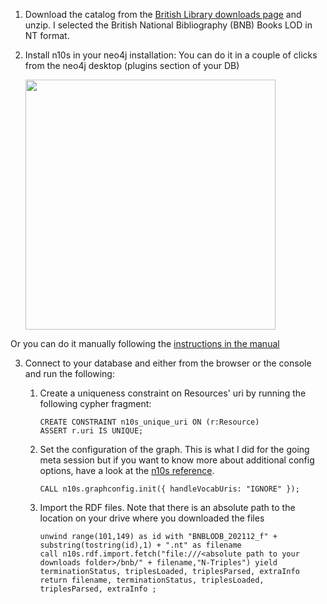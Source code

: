 
1. Download the catalog from the [British Library downloads page](https://www.bl.uk/collection-metadata/downloads) and unzip. I selected the British National Bibliography (BNB) Books LOD in NT format. 
2. Install n10s in your neo4j installation: You can do it in a couple of clicks from the neo4j desktop (plugins section of your DB) 

    <img src="https://raw.githubusercontent.com/neo4j-labs/rdflib-neo4j/master/img/install-n10s.png" height="400">

Or you can do it manually following the [instructions in the manual](https://neo4j.com/labs/neosemantics/4.0/install/)

3. Connect to your database and either from the browser or the console and run the following:

    1. Create a uniqueness constraint on Resources' uri by running the following cypher fragment:
        ```cypher
        CREATE CONSTRAINT n10s_unique_uri ON (r:Resource)
        ASSERT r.uri IS UNIQUE;
        ```

    2. Set the configuration of the graph. This is what I did for the going meta session but if you want to know more about additional config options, have a look at the [n10s reference](https://neo4j.com/labs/neosemantics/4.0/reference/#_rdf_config).
        ```cypher
        CALL n10s.graphconfig.init({ handleVocabUris: "IGNORE" });
        ```
    3. Import the RDF files. Note that there is an absolute path to the location on your drive where you downloaded the files
        ```cypher
        unwind range(101,149) as id with "BNBLODB_202112_f" + substring(tostring(id),1) + ".nt" as filename
        call n10s.rdf.import.fetch("file:///<absolute path to your downloads folder>/bnb/" + filename,"N-Triples") yield terminationStatus, triplesLoaded, triplesParsed, extraInfo
        return filename, terminationStatus, triplesLoaded, triplesParsed, extraInfo ;
        ```
